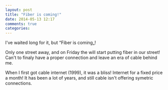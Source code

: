 ```yaml
---
layout: post
title: "Fiber is coming!"
date: 2014-05-13 12:17
comments: true
categories: 
---
```


I've waited long for it, but &#8220;Fiber is coming&#8222;!

Only one street away, and on Friday the will start putting fiber in our street! Can't to finaly have a proper connection and leave an era of cable behind me.

When I first got cable internet (1999), it was a bliss! Internet for a fixed price a month! It has been a lot of years, and still cable isn't offering symetric connections. 


